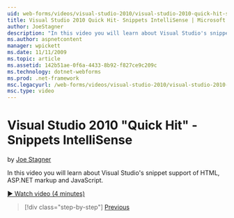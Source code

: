 ```yaml
---
uid: web-forms/videos/visual-studio-2010/visual-studio-2010-quick-hit-snippets-intellisense
title: Visual Studio 2010 Quick Hit- Snippets IntelliSense | Microsoft Docs
author: JoeStagner
description: "In this video you will learn about Visual Studio's snippet support of HTML, ASP.NET markup and JavaScript."
ms.author: aspnetcontent
manager: wpickett
ms.date: 11/11/2009
ms.topic: article
ms.assetid: 142b51ae-0f6a-4433-8b92-f827ce9c209c
ms.technology: dotnet-webforms
ms.prod: .net-framework
msc.legacyurl: /web-forms/videos/visual-studio-2010/visual-studio-2010-quick-hit-snippets-intellisense
msc.type: video
---
```

Visual Studio 2010 "Quick Hit" - Snippets IntelliSense
====================
by [Joe Stagner](https://github.com/JoeStagner)

In this video you will learn about Visual Studio's snippet support of HTML, ASP.NET markup and JavaScript.

[&#9654; Watch video (4 minutes)](https://channel9.msdn.com/Blogs/ASP-NET-Site-Videos/visual-studio-2010-quick-hit-snippets-intellisense)

> [!div class="step-by-step"]
> [Previous](visual-studio-2010-quick-hit-websites-instead-of-web-projects.md)
